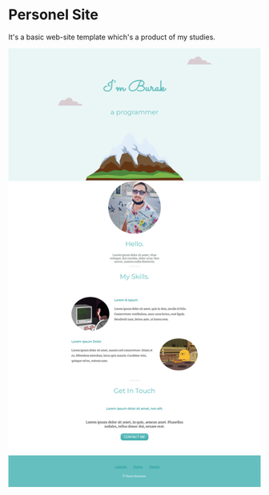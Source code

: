 # Personel Site  
It's a basic web-site template which's a product of my studies.

![SS](https://raw.githubusercontent.com/buraxta/Personel_Site/main/images/screencapture.png)
